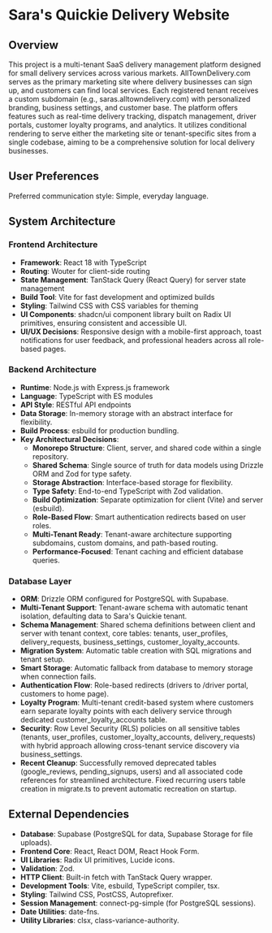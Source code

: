 # Sara's Quickie Delivery Website

## Overview
This project is a multi-tenant SaaS delivery management platform designed for small delivery services across various markets. AllTownDelivery.com serves as the primary marketing site where delivery businesses can sign up, and customers can find local services. Each registered tenant receives a custom subdomain (e.g., saras.alltowndelivery.com) with personalized branding, business settings, and customer base. The platform offers features such as real-time delivery tracking, dispatch management, driver portals, customer loyalty programs, and analytics. It utilizes conditional rendering to serve either the marketing site or tenant-specific sites from a single codebase, aiming to be a comprehensive solution for local delivery businesses.

## User Preferences
Preferred communication style: Simple, everyday language.

## System Architecture

### Frontend Architecture
- **Framework**: React 18 with TypeScript
- **Routing**: Wouter for client-side routing
- **State Management**: TanStack Query (React Query) for server state management
- **Build Tool**: Vite for fast development and optimized builds
- **Styling**: Tailwind CSS with CSS variables for theming
- **UI Components**: shadcn/ui component library built on Radix UI primitives, ensuring consistent and accessible UI.
- **UI/UX Decisions**: Responsive design with a mobile-first approach, toast notifications for user feedback, and professional headers across all role-based pages.

### Backend Architecture
- **Runtime**: Node.js with Express.js framework
- **Language**: TypeScript with ES modules
- **API Style**: RESTful API endpoints
- **Data Storage**: In-memory storage with an abstract interface for flexibility.
- **Build Process**: esbuild for production bundling.
- **Key Architectural Decisions**:
    - **Monorepo Structure**: Client, server, and shared code within a single repository.
    - **Shared Schema**: Single source of truth for data models using Drizzle ORM and Zod for type safety.
    - **Storage Abstraction**: Interface-based storage for flexibility.
    - **Type Safety**: End-to-end TypeScript with Zod validation.
    - **Build Optimization**: Separate optimization for client (Vite) and server (esbuild).
    - **Role-Based Flow**: Smart authentication redirects based on user roles.
    - **Multi-Tenant Ready**: Tenant-aware architecture supporting subdomains, custom domains, and path-based routing.
    - **Performance-Focused**: Tenant caching and efficient database queries.

### Database Layer
- **ORM**: Drizzle ORM configured for PostgreSQL with Supabase.
- **Multi-Tenant Support**: Tenant-aware schema with automatic tenant isolation, defaulting data to Sara's Quickie tenant.
- **Schema Management**: Shared schema definitions between client and server with tenant context, core tables: tenants, user_profiles, delivery_requests, business_settings, customer_loyalty_accounts.
- **Migration System**: Automatic table creation with SQL migrations and tenant setup.
- **Smart Storage**: Automatic fallback from database to memory storage when connection fails.
- **Authentication Flow**: Role-based redirects (drivers to /driver portal, customers to home page).
- **Loyalty Program**: Multi-tenant credit-based system where customers earn separate loyalty points with each delivery service through dedicated customer_loyalty_accounts table.
- **Security**: Row Level Security (RLS) policies on all sensitive tables (tenants, user_profiles, customer_loyalty_accounts, delivery_requests) with hybrid approach allowing cross-tenant service discovery via business_settings.
- **Recent Cleanup**: Successfully removed deprecated tables (google_reviews, pending_signups, users) and all associated code references for streamlined architecture. Fixed recurring users table creation in migrate.ts to prevent automatic recreation on startup.

## External Dependencies

- **Database**: Supabase (PostgreSQL for data, Supabase Storage for file uploads).
- **Frontend Core**: React, React DOM, React Hook Form.
- **UI Libraries**: Radix UI primitives, Lucide icons.
- **Validation**: Zod.
- **HTTP Client**: Built-in fetch with TanStack Query wrapper.
- **Development Tools**: Vite, esbuild, TypeScript compiler, tsx.
- **Styling**: Tailwind CSS, PostCSS, Autoprefixer.
- **Session Management**: connect-pg-simple (for PostgreSQL sessions).
- **Date Utilities**: date-fns.
- **Utility Libraries**: clsx, class-variance-authority.